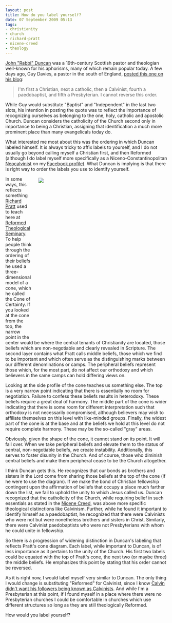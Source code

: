 ```yaml
---
layout: post
title: How do you label yourself?
date: 07 September 2009 05:13
tags:
- christianity
- church
- richard-pratt
- nicene-creed
- theology
---
```

<p><a href="http://en.wikipedia.org/wiki/Rabbi_Duncan">John "Rabbi" Duncan</a> was a 19th-century Scottish pastor and theologian well-known for his aphorisms, many of which remain popular today.  A few days ago, Guy Davies, a pastor in the south of England, <a href="http://exiledpreacher.blogspot.com/2009/09/rabbi-duncan-was-catholic-and-so-am-i.html">posted this one on his blog</a>:</p>
<blockquote>
I'm first a Christian, next a catholic, then a Calvinist, fourth a paedobaptist, and fifth a Presbyterian. I cannot reverse this order.</blockquote>

While Guy would substitute "Baptist" and "Independent" in the last two slots, his intention in posting the quote was to reflect the importance of recognizing ourselves as belonging to the one, holy, catholic and apostolic Church.  Duncan considers the catholicity of the Church second only in importance to being a Christian, assigning that identification a much more prominent place than many evangelicals today do.

What interested me most about this was the ordering in which Duncan labeled himself.  It is always tricky to affix labels to yourself, and I do not usually go beyond calling myself a Christian first, and then Reformed (although I do label myself more specifically as a Niceno-Constantinopolitan <a href="http://en.wikipedia.org/wiki/Neo-Calvinism">Neocalvinist</a> on my <a href="http://www.facebook.com/jakebelder">Facebook profile</a>).  What Duncan is implying is that there is right way to order the labels you use to identify yourself.

<div style="float: right; margin: 5px 1px 0px 20px; width: 400px; height: 497px;"><img src="https://dl.dropboxusercontent.com/u/3897986/Jake%20Blog%20Images/coneofcertainty.jpg" /></div>
In some ways, this reflects something <a href="http://www.rts.edu/faculty/StaffDetails.aspx?id=449">Richard Pratt</a> used to teach here at <a href="http://www.rts.edu/site/about/campuses/orlando/index.aspx">Reformed Theological Seminary</a>.  To help people think through the ordering of their beliefs he used a three-dimensional model of a cone, which he called the Cone of Certainty. If you looked at the cone from the top, the narrow point in the center would be where the central tenants of Christianity are located, those beliefs which are non-negotiable and clearly revealed in Scripture.  The second layer contains what Pratt calls middle beliefs, those which we find to be important and which often serve as the distinguishing marks between our different denominations or camps.  The peripheral beliefs represent those which, for the most part, do not affect our orthodoxy and which believers in the same camps can hold differing views on.

Looking at the side profile of the cone teaches us something else.  The top is a very narrow point indicating that there is essentially no room for negotiation.  Failure to confess these beliefs results in heterodoxy. These beliefs require a great deal of harmony. The middle part of the cone is wider indicating that there is some room for different interpretation such that orthodoxy is not necessarily compromised, although believers may wish to affiliate themselves on this level with like-minded groups.  Finally, the widest part of the cone is at the base and at the beliefs we hold at this level do not require complete harmony.  These may be the so-called "gray" areas.

Obviously, given the shape of the cone, it cannot stand on its point.  It will fall over.  When we take peripheral beliefs and elevate them to the status of central, non-negotiable beliefs, we create instability.  Additionally, this serves to foster disunity in the Church.  And of course, those who diminish central beliefs and make them peripheral cease to be the Church altogether.

I think Duncan gets this.  He recognizes that our bonds as brothers and sisters in the Lord come from sharing those beliefs at the top of the cone (if he were to use the diagram).  If we make the bond of Christian fellowship contingent upon the affirmation of beliefs that occupy a place much farther down the list, we fail to uphold the unity to which Jesus called us.  Duncan recognized that the catholicity of the Church, while requiring belief in such essentials as stated in the <a href="http://en.wikipedia.org/wiki/English_versions_of_the_Nicene_Creed_in_current_use#Book_of_Common_Prayer_version_.281662.29">Nicene Creed</a>, was above more specific theological distinctions like Calvinism.  Further, while he found it important to identify himself as a paedobaptist, he recognized that there were Calvinists who were not but were nonetheless brothers and sisters in Christ.  Similarly, there were Calvinist paedobaptists who were not Presbyterians with whom he could unite in fellowship.

So there is a progression of widening distinction in Duncan's labeling that reflects Pratt's cone diagram.  Each label, while important to Duncan, is of less importance as it pertains to the unity of the Church.   His first two labels could be equated with the top of Pratt's cone, the next two (or maybe three) the middle beliefs.  He emphasizes this point by stating that his order cannot be reversed.

As it is right now, I would label myself very similar to Duncan.  The only thing I would change is substituting "Reformed" for Calvinist, since I know <a href="http://jakebelder.com/herman-selderhuis-the-discovery-of-john-calvi">Calvin didn't want his followers being known as Calvinists</a>.  And while I'm a Presbyterian at this point, if I found myself in a place where there were no Presbyterian churches I could be comfortable in churches which use different structures so long as they are still theologically Reformed.

How would you label yourself?
